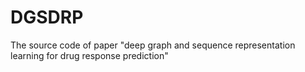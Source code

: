 # DGSDRP
The source code of paper "deep graph and sequence representation learning for drug response prediction"
